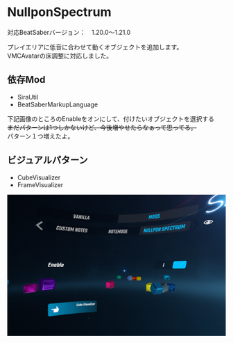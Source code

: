 # NullponSpectrum

対応BeatSaberバージョン：　1.20.0～1.21.0

プレイエリアに低音に合わせて動くオブジェクトを追加します。  
VMCAvatarの床調整に対応しました。

## 依存Mod

- SiraUtil
- BeatSaberMarkupLanguage

下記画像のところのEnableをオンにして、付けたいオブジェクトを選択する  
~~まだパターンは1つしかないけど、今後増やせたらなぁって思ってる。~~  
パターン１つ増えたよ。

## ビジュアルパターン

- CubeVisualizer
- FrameVisualizer

![NullponSpcetrum](https://raw.githubusercontent.com/nullpon16tera/nullpon16tera.github.io/master/NullponSpectrum/modifierer.png "NullponSpcetrum")
